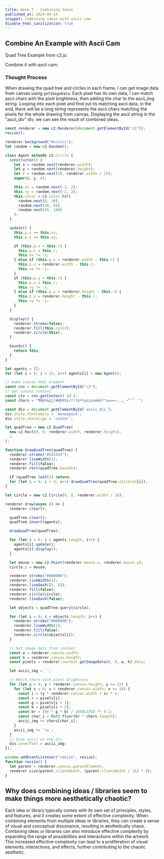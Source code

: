 ```yaml
---
title: Week 7 - Combining Ideas
published_at: 2024-04-24
snippet: Combining ideas with ascii cam
disable_html_sanitization: true
---
```


## Combine An Example with Ascii Cam

<script src="/scripts/c2.min.js"></script>

<div>Quad Tree Example from c2.js: </div>
<canvas id="c2"></canvas>
<p></p>
<div>Combine it with ascii cam: </div>
<div id="ascii_div"></div>

<script>
const renderer = new c2.Renderer(document.getElementById('c2'));
resize();

renderer.background('#cccccc');
let random = new c2.Random();


class Agent extends c2.Circle{
    constructor() {
        let x = random.next(renderer.width);
        let y = random.next(renderer.height);
        let r = random.next(10, renderer.width/15);
        super(x, y, r);

        this.vx = random.next(-2, 2);
        this.vy = random.next(-2, 2);
        this.color = c2.Color.hsl(random.next(0, 30), random.next(30, 60), random.next(20, 100));
    }

    update(){
        this.p.x += this.vx;
        this.p.y += this.vy;

        if (this.p.x < this.r) {
            this.p.x = this.r;
            this.vx *= -1;
        } else if (this.p.x > renderer.width-this.r) {
            this.p.x = renderer.width-this.r;
            this.vx *= -1;
        }
        if (this.p.y < this.r) {
            this.p.y = this.r;
            this.vy *= -1;
        } else if (this.p.y > renderer.height-this.r) {
            this.p.y = renderer.height-this.r;
            this.vy *= -1;
        }
    }

    display(){
        renderer.stroke(false);
        renderer.fill(this.color);
        renderer.circle(this);
    }

    bounds(){
      return this;
    }
}

let agents = [];
for (let i = 0; i < 25; i++) agents[i] = new Agent();

// make canvas html element
const cnv = document.getElementById('c2');
// get canvas context
const ctx = cnv.getContext (`2d`)
const chars = "¶Ñ@%&∆∑∫#Wß¥$£√?!†§ºªµ¢çø∂æåπ*™≤≥≈∞~,.…_¬“‘˚`˙"

const div = document.getElementById (`ascii_div`)
div.style.fontFamily = `monospace`
div.style.textAlign = `center`


let quadTree = new c2.QuadTree(new c2.Rect(0,0,renderer.width,renderer.height), 1);

function drawQuadTree(quadTree){
    renderer.stroke('#333333');
    renderer.lineWidth(1);
    renderer.fill(false);
    renderer.rect(quadTree.bounds);

    if(quadTree.leaf()) return;
    for(let i=0; i<4; i++) drawQuadTree(quadTree.children[i]);
}

let circle = new c2.Circle(0, 0, renderer.width/10);


renderer.draw(async () => {
    renderer.clear();

    quadTree.clear();
    quadTree.insert(agents);

    drawQuadTree(quadTree);


    for (let i = 0; i < agents.length; i++) {
        agents[i].update();
        agents[i].display();
    }


    let mouse = new c2.Point(renderer.mouse.x, renderer.mouse.y);
    circle.p = mouse;

    renderer.stroke('#000000');
    renderer.lineWidth(1);
    renderer.lineDash([5, 5]);
    renderer.fill(false);
    renderer.circle(circle);
    renderer.lineDash(false);

    let objects = quadTree.query(circle);

    for(let i=0; i<objects.length; i++){
        renderer.stroke('#000000');
        renderer.lineWidth(1);
        renderer.fill(false);
        renderer.circle(objects[i]);
    }

    // Get image data from context
    const w = renderer.canvas.width
    const h = renderer.canvas.height
    const pixels = renderer.context.getImageData (0, 0, w, h).data

    let ascii_img = ``

    // Match chars with pixel brightness
    for (let y = 0; y < renderer.canvas.height; y += 22) {
        for (let x = 0; x < renderer.canvas.width; x += 10) {
            const i = (y * renderer.canvas.width + x) * 4
            const r = pixels[i]
            const g = pixels[i + 1]
            const b = pixels[i + 2]
            const br = (r * g * b / 16581376) ** 0.1
            const char_i = Math.floor (br * chars.length)
            ascii_img += chars[char_i]
        }
        ascii_img += `\n`
    }
    // Draw ascii on the div
    div.innerText = ascii_img
});


window.addEventListener('resize', resize);
function resize() {
    let parent = renderer.canvas.parentElement;
    renderer.size(parent.clientWidth, parent.clientWidth / 16 * 9);
}
</script>

### Thought Process

When drawing the quad tree and circles in each frame, I can get image data from canvas using `getImageData`. Each pixel has its own data, I can match ascii chars with the pixel brightness, then adding the char to the ascii_img string. Looping into each pixel and find out its matching ascii data, in the end, there will be a long string represents the ascii chars matching the pixels for the whole drawing from canvas. Displaying the ascii string in the "ascii_div" div, we can see the result of combined ideas.

```js
const renderer = new c2.Renderer(document.getElementById("c2"));
resize();

renderer.background("#cccccc");
let random = new c2.Random();

class Agent extends c2.Circle {
  constructor() {
    let x = random.next(renderer.width);
    let y = random.next(renderer.height);
    let r = random.next(10, renderer.width / 15);
    super(x, y, r);

    this.vx = random.next(-2, 2);
    this.vy = random.next(-2, 2);
    this.color = c2.Color.hsl(
      random.next(0, 30),
      random.next(30, 60),
      random.next(20, 100)
    );
  }

  update() {
    this.p.x += this.vx;
    this.p.y += this.vy;

    if (this.p.x < this.r) {
      this.p.x = this.r;
      this.vx *= -1;
    } else if (this.p.x > renderer.width - this.r) {
      this.p.x = renderer.width - this.r;
      this.vx *= -1;
    }
    if (this.p.y < this.r) {
      this.p.y = this.r;
      this.vy *= -1;
    } else if (this.p.y > renderer.height - this.r) {
      this.p.y = renderer.height - this.r;
      this.vy *= -1;
    }
  }

  display() {
    renderer.stroke(false);
    renderer.fill(this.color);
    renderer.circle(this);
  }

  bounds() {
    return this;
  }
}

let agents = [];
for (let i = 0; i < 25; i++) agents[i] = new Agent();

// make canvas html element
const cnv = document.getElementById("c2");
// get canvas context
const ctx = cnv.getContext(`2d`);
const chars = "¶Ñ@%&∆∑∫#Wß¥$£√?!†§ºªµ¢çø∂æåπ*™≤≥≈∞~,.…_¬“‘˚`˙";

const div = document.getElementById(`ascii_div`);
div.style.fontFamily = `monospace`;
div.style.textAlign = `center`;

let quadTree = new c2.QuadTree(
  new c2.Rect(0, 0, renderer.width, renderer.height),
  1
);

function drawQuadTree(quadTree) {
  renderer.stroke("#333333");
  renderer.lineWidth(1);
  renderer.fill(false);
  renderer.rect(quadTree.bounds);

  if (quadTree.leaf()) return;
  for (let i = 0; i < 4; i++) drawQuadTree(quadTree.children[i]);
}

let circle = new c2.Circle(0, 0, renderer.width / 10);

renderer.draw(async () => {
  renderer.clear();

  quadTree.clear();
  quadTree.insert(agents);

  drawQuadTree(quadTree);

  for (let i = 0; i < agents.length; i++) {
    agents[i].update();
    agents[i].display();
  }

  let mouse = new c2.Point(renderer.mouse.x, renderer.mouse.y);
  circle.p = mouse;

  renderer.stroke("#000000");
  renderer.lineWidth(1);
  renderer.lineDash([5, 5]);
  renderer.fill(false);
  renderer.circle(circle);
  renderer.lineDash(false);

  let objects = quadTree.query(circle);

  for (let i = 0; i < objects.length; i++) {
    renderer.stroke("#000000");
    renderer.lineWidth(1);
    renderer.fill(false);
    renderer.circle(objects[i]);
  }

  // Get image data from context
  const w = renderer.canvas.width;
  const h = renderer.canvas.height;
  const pixels = renderer.context.getImageData(0, 0, w, h).data;

  let ascii_img = ``;

  // Match chars with pixel brightness
  for (let y = 0; y < renderer.canvas.height; y += 22) {
    for (let x = 0; x < renderer.canvas.width; x += 10) {
      const i = (y * renderer.canvas.width + x) * 4;
      const r = pixels[i];
      const g = pixels[i + 1];
      const b = pixels[i + 2];
      const br = ((r * g * b) / 16581376) ** 0.1;
      const char_i = Math.floor(br * chars.length);
      ascii_img += chars[char_i];
    }
    ascii_img += `\n`;
  }
  // Draw ascii on the div
  div.innerText = ascii_img;
});

window.addEventListener("resize", resize);
function resize() {
  let parent = renderer.canvas.parentElement;
  renderer.size(parent.clientWidth, (parent.clientWidth / 16) * 9);
}
```

## Why does combining ideas / libraries seem to make things more aesthetically chaotic?

Each idea or library typically comes with its own set of principles, styles, and features, and it creates some extent of effective complexity. When combining elements from multiple ideas or libraries, they can create a sense of visual and conceptual dissonance, resulting in aesthetically chaos. Combining ideas or libraries can also introduce effective complexity by expanding the range of possibilities and interactions within the artwork. This increased effective complexity can lead to a proliferation of visual elements, interactions, and effects, further contributing to the chaotic aesthetic.
